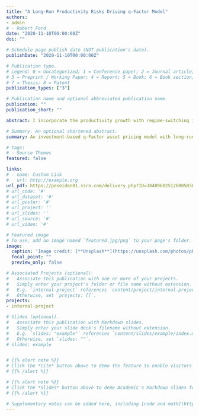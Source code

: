 ```yaml
---
title: "A Long-Run Productivity Risks Driving q-Factor Model"
authors:
- admin
# - Robert Ford
date: "2020-11-10T00:00:00Z"
doi: ""

# Schedule page publish date (NOT publication's date).
publishDate: "2020-11-10T00:00:00Z"

# Publication type.
# Legend: 0 = Uncategorized; 1 = Conference paper; 2 = Journal article;
# 3 = Preprint / Working Paper; 4 = Report; 5 = Book; 6 = Book section;
# 7 = Thesis; 8 = Patent
publication_types: ["3"]

# Publication name and optional abbreviated publication name.
publication: ""
publication_short: ""

abstract: I incorporate the productivity growth with regime-switching in the conditional mean and volatility into an investment-based q-factor asset pricing model. The long-run productivity risks factors largely summarize the cross-sectional stock return, where the time-varying volatility plays an important role. A parsimonious q-factor model driven by productivity risks explains about 90% variation of return of 25 Size/BM portfolios and 75% variation of return of 160 portfolios, which is comparable to the Fama-French multifactor models, the Carhart (1997) four-factor model, and the Hou, Mo, Xue & Zhang (2020) augmented q-factor model. Therefore, productivity growth can be the potential force driving investment-based models.

# Summary. An optional shortened abstract.
summary: An investment-based q-Factor asset pricing model with long-run productivity risks can largely explain the variation of cross-sectional equity return.

# tags:
# - Source Themes
featured: false

links:
# - name: Custom Link
#   url: http://example.org
url_pdf: https://poseidon01.ssrn.com/delivery.php?ID=384096025126005030003078115083093085050055046063064089024113099007092070067101089109050018006102038022052117119096068013002106009032000022033115028099121004005106106089035066021001005103109104096000030077106011002120119081109004071004027096111000084084&EXT=pdf
# url_code: '#'
# url_dataset: '#'
# url_poster: '#'
# url_project: ''
# url_slides: ''
# url_source: '#'
# url_video: '#'

# Featured image
# To use, add an image named `featured.jpg/png` to your page's folder. 
image:
  caption: 'Image credit: [**Unsplash**](https://unsplash.com/photos/pLCdAaMFLTE)'
  focal_point: ""
  preview_only: false

# Associated Projects (optional).
#   Associate this publication with one or more of your projects.
#   Simply enter your project's folder or file name without extension.
#   E.g. `internal-project` references `content/project/internal-project/index.md`.
#   Otherwise, set `projects: []`.
projects:
- internal-project

# Slides (optional).
#   Associate this publication with Markdown slides.
#   Simply enter your slide deck's filename without extension.
#   E.g. `slides: "example"` references `content/slides/example/index.md`.
#   Otherwise, set `slides: ""`.
# slides: example


# {{% alert note %}}
# Click the *Cite* button above to demo the feature to enable visitors to import publication metadata into their reference management software.
# {{% /alert %}}

# {{% alert note %}}
# Click the *Slides* button above to demo Academic's Markdown slides feature.
# {{% /alert %}}

# Supplementary notes can be added here, including [code and math](https://sourcethemes.com/academic/docs/writing-markdown-latex/).
---
```

